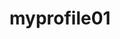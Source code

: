 # myprofile01
<!DOCTYPE html>
<html lang="en">
<head>
    <meta charset="UTF-8">
    <meta name="viewport" content="width=device-width, initial-scale=1.0">
    <title>Gayathri B M</title>
    <style>
    .ist{
          height:800px;
          padding: 0px;
          border:0px;
          background-color: #79E0EE;
    }
    .heading{
        text-align: center;
        color:  #2E8A99;
        font-size: 80px;
        font-family: 'Courgette', cursive;
        padding: 0px;
        border:0px;
    }
    #firstgap{
        height:50px;
    }
    #sub{
        font-size: 50px;
        padding: 0px;
        border:0px;
    }
    .pic{
        height:400px;
        display: flex;
        flex-direction: row;
        justify-content: center;
        align-items:center;
        
    }
    #mountain{
       
        height:300px;
        width:800px;
    }
    .iist{
        background-color: white;
    }
    .propic{
        height:300px;
        display:flex;
        justify-content: center;
    }
    #propic{
        padding:75px 100px;
        height:250px;
        border-radius: 50%;
    }
    .hello{
        height:400px;
        display:flex;
        gap:0px;
        justify-content: center;
        flex-direction: column;
        align-items:center;
    }
    #hello{
        height:100px;
        padding-top:70px;
        padding-bottom:0px;
        font-size: 80px;
        font-family: 'Courgette', cursive;
    }
    #para{
        height:200px;
        width:200px;
       border-top: 0px;
       padding-top:0px;
        font-size: 25px;
        text-align: center;
    }
    .achiv{
        display:flex;
        flex-direction: row;
        gap:5px;
        padding-top:50px;
    }
    .row{
       background-color: aquamarine;
       border-radius: 30%;
       text-align: center;
       flex-basis: 700px;
       min-width:300px;
    }
    .head{
         font-size: 35px;
    }
    .line{
        font-size: 20px;
    }
    .iiist{
        display:flex;
        flex-direction: row;
        height:300px;
        gap:5px;
        padding-top:50px;
        justify-content: center;
        align-items: center;
    }
    .row1{
        background-color: aquamarine;
       border-radius: 20%;
       text-align: center;
       flex-basis: 500 px;
    }
    .head1{
         font-size: 25px;
    }
    .foothead{
        height:100px;
        display:flex;
        justify-content: center;
        align-items: center;
    }
    .head3{
        height:30px;
        width:200px;
        background-color: lightblue;
        border: 3px solid black;
        text-align: center;
    }
    .linki{
       
        height:100px;
        display:flex;
        flex-direction: column;
        justify-content: center;
        align-items: center;
    }
    .useflex{
        height:100px;
         display:flex;
         flex-direction: row;
         justify-content: center;
         align-items: center;
    }
    </style>
    <link rel="preconnect" href="https://fonts.googleapis.com">
    <link rel="preconnect" href="https://fonts.gstatic.com" crossorigin>
    <link href="https://fonts.googleapis.com/css2?family=Courgette&display=swap" rel="stylesheet">
    

</head>
<body>
    <div class="ist">
       <div id="firstgap"></div>
       <h1 class="heading" id="heading">I am Gayathri</h1>
       <h2 class="heading" id="sub">a learner.</h2>
       <div class="pic">
           <div> <img id="mountain" src="./mountain2.png" alt="mountain"/> </div>  
       </div>
    </div>
    <div class=" ist iist">
        <div class="propic"> <img id="propic" src="./programmer.jpg" alt="pic"/> </div>
         <div class="hello"> <h2 id="hello">Hello.</h2>
         <p id="para">Am a Electrical Engineering student.studying at Velammal Engineering College.I like to learn new technologies.</p></div>
    </div>
    <div class="achiv">
        <div class="row"><h2 class="head">ACHIVEMENTS</h2><ul class="line"><li>Secured BEST PROJECT AWARD at SRM Institute of Science & Technology.</li><li>Secured Ist PLACE in the topic of “SMART SEALING SYSTEM” in Paper Presentation event at Chennai Institute Of Technology. </li><li>Secured IInd PLACE in Technical Quiz event at Chennai Institute Of Technology.</li></ul></div>
        <div class="row"><h2 class="head">WORKSHOPS & INTERNSHIP</h2><ul class="line"><li>Participated in the workshop on “GRAPHIC DESIGN” at Chennai Institute Of Technology.</li><li>Participated in the workshop on “Introduction to MagNet” Conducted by Velammal Engineering College</li><li>"ELECTRICAL SYSTEM”, during the period of 03.01.2023 to 13.01.2023 at THERMAL POWER STATION-I EXPANSION, NLC INDIA LIMITED, NEYVELI.</li></ul></div>
        <div class="row"><h2 class="head">PROJECTS</h2><ul class="line"><li>Smart Sealing System for Indian Railways-IEDC Project</li><li>Charge Scheduling of Electric Vehicles with Minimum Waiting Time</li></ul></div>
    </div>
    <div class="iiist">
        <div class="row1">
            <h2 class="head1">AREA OF INTEREST</h2>
            <ul class="line">
               <li>Circuit Theory</li>
               <li>Microprocesser and Microcontroller</li>
               <li>Environmental Science</li>
            </ul>
        </div>
        <div class="row1">
            <h2 class="head1">LANGUAGES KNOWN</h2>
            <ul class="line">
                <li>C Programming Language </li>
                <li>HTML</li>
                <li>CSS</li>
                <li>Python</li>
            </ul>
        </div>
    </div>
    <hr />
    <div class="footer">
        <div class="foothead">
            <h2 class="head3">CONTACT ME</h2>
        </div>
        <div class="linki">
            <div><a  href="https://www.linkedin.com/in/gayathri-b-m-3b59b7270/">linkedin</a></div>
            <div class="useflex"><div><h3>Mail Id :</h3></div><div> <p>bmgayathrieee2020@gmail.com</p></div></div>
        </div>

    </div>
      
</body>
</html>
